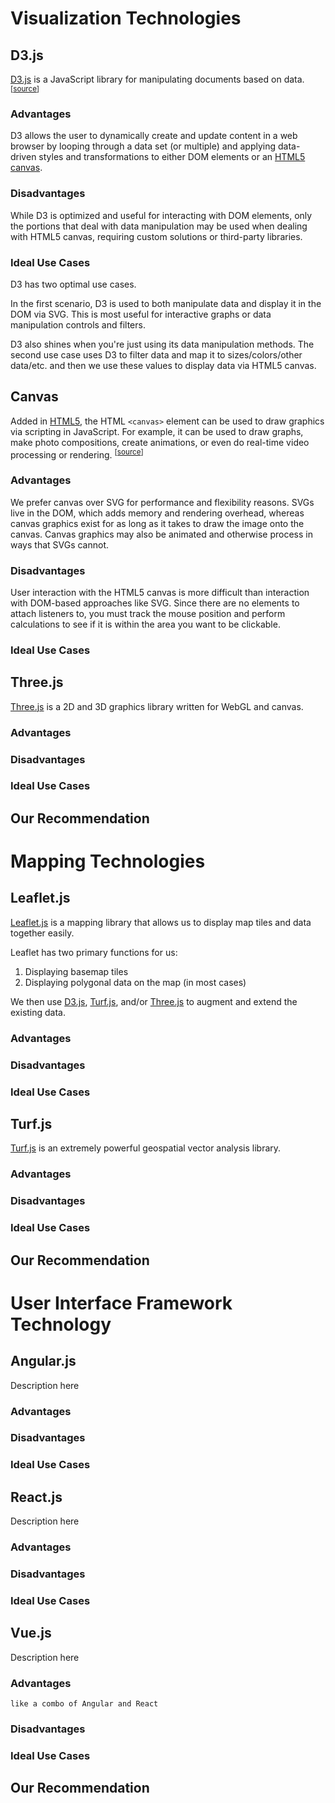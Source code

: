 # Visualization Technologies

## D3.js

[D3.js](https://d3js.org/) is a JavaScript library for manipulating documents based on data. <sup>[[source](https://d3js.org/)]</sup>

### Advantages

D3 allows the user to dynamically create and update content in a web browser by looping through a data set (or multiple) and applying data-driven styles and transformations to either DOM elements or an [HTML5 canvas](#canvas).

### Disadvantages

While D3 is optimized and useful for interacting with DOM elements, only the portions that deal with data manipulation may be used when dealing with HTML5 canvas, requiring custom solutions or third-party libraries.

### Ideal Use Cases

D3 has two optimal use cases.

In the first scenario, D3 is used to both manipulate data and display it in the DOM via SVG. This is most useful for interactive graphs or data manipulation controls and filters.

D3 also shines when you're just using its data manipulation methods. The second use case uses D3 to filter data and map it to sizes/colors/other data/etc. and then we use these values to display data via HTML5 canvas.

## Canvas

Added in [HTML5](https://developer.mozilla.org/en-US/docs/HTML/HTML5), the HTML `<canvas>` element can be used to draw graphics via scripting in JavaScript. For example, it can be used to draw graphs, make photo compositions, create animations, or even do real-time video processing or rendering. <sup>[[source](https://developer.mozilla.org/en-US/docs/Web/API/Canvas_API)]</sup>

### Advantages

We prefer canvas over SVG for performance and flexibility reasons. SVGs live in the DOM, which adds memory and rendering overhead, whereas canvas graphics exist for as long as it takes to draw the image onto the canvas. Canvas graphics may also be animated and otherwise process in ways that SVGs cannot.

### Disadvantages

User interaction with the HTML5 canvas is more difficult than interaction with DOM-based approaches like SVG. Since there are no elements to attach listeners to, you must track the mouse position and perform calculations to see if it is within the area you want to be clickable.

### Ideal Use Cases

## Three.js

[Three.js](https://threejs.org/) is a 2D and 3D graphics library written for WebGL and canvas.

### Advantages

### Disadvantages

### Ideal Use Cases

## Our Recommendation

# Mapping Technologies

## Leaflet.js

[Leaflet.js](http://leafletjs.com/) is a mapping library that allows us to display map tiles and data together easily.

Leaflet has two primary functions for us:

1. Displaying basemap tiles
1. Displaying polygonal data on the map (in most cases)

We then use [D3.js](#d3js), [Turf.js](#turfjs), and/or [Three.js](#threejs) to augment and extend the existing data.

### Advantages

### Disadvantages

### Ideal Use Cases

## Turf.js

[Turf.js](http://turfjs.org/) is an extremely powerful geospatial vector analysis library.

### Advantages

### Disadvantages

### Ideal Use Cases

## Our Recommendation

# User Interface Framework Technology

## Angular.js

Description here

### Advantages

### Disadvantages

### Ideal Use Cases

## React.js

Description here

### Advantages

### Disadvantages

### Ideal Use Cases

## Vue.js

Description here

### Advantages

`like a combo of Angular and React`

### Disadvantages

### Ideal Use Cases

## Our Recommendation
